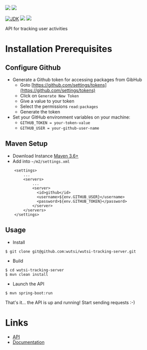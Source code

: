 [![](https://github.com/wutsi/wutsi-tracking-server/actions/workflows/master.yml/badge.svg)](https://github.com/wutsi/wutsi-tracking-server/actions/workflows/master.yml)
[![](https://github.com/wutsi/wutsi-tracking-server/actions/workflows/sheduled_run.yml/badge.svg)](https://github.com/wutsi/wutsi-tracking-server/actions/workflows/sheduled_run.yml)

[![JDK](https://img.shields.io/badge/jdk-11-brightgreen.svg)](https://jdk.java.net/11/)
[![](https://img.shields.io/badge/maven-3.6-brightgreen.svg)](https://maven.apache.org/download.cgi)
![](https://img.shields.io/badge/language-kotlin-blue.svg)

API for tracking user activities

# Installation Prerequisites

## Configure Github

- Generate a Github token for accessing packages from GibHub
    - Goto [https://github.com/settings/tokens](https://github.com/settings/tokens)
    - Click on `Generate New Token`
    - Give a value to your token
    - Select the permissions `read:packages`
    - Generate the token
- Set your GitHub environment variables on your machine:
    - `GITHUB_TOKEN = your-token-value`
    - `GITHUB_USER = your-github-user-name`

## Maven Setup

- Download Instance [Maven 3.6+](https://maven.apache.org/download.cgi)
- Add into `~/m2/settings.xml`

```
    <settings>
        ...
        <servers>
            ...
            <server>
              <id>github</id>
              <username>${env.GITHUB_USER}</username>
              <password>${env.GITHUB_TOKEN}</password>
            </server>
        </servers>
    </settings>
```

## Usage

- Install

```
$ git clone git@github.com:wutsi/wutsi-tracking-server.git
```

- Build

```
$ cd wutsi-tracking-server
$ mvn clean install
```

- Launch the API

```
$ mvn spring-boot:run
```

That's it... the API is up and running! Start sending requests :-)

# Links

- [API](https://wutsi.github.io/wutsi-tracking-server/api/)
- [Documentation](docs/)
